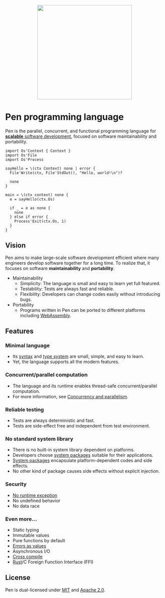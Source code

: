 <p align="center"><img width="300px" src="/favicon.svg" /></p>

# Pen programming language

Pen is the parallel, concurrent, and functional programming language for [**scalable** software development](#vision), focused on software maintainability and portability.

```pen
import Os'Context { Context }
import Os'File
import Os'Process

sayHello = \(ctx Context) none | error {
  File'Write(ctx, File'StdOut(), "Hello, world!\n")?

  none
}

main = \(ctx context) none {
  e = sayHello(ctx.Os)

  if _ = e as none {
    none
  } else if error {
    Process'Exit(ctx.Os, 1)
  }
}
```

## Vision

Pen aims to make large-scale software development efficient where many engineers develop software together for a long time. To realize that, it focuses on software **maintainability** and **portability**.

- Maintainability
  - Simplicity: The language is small and easy to learn yet full featured.
  - Testability: Tests are always fast and reliable.
  - Flexibility: Developers can change codes easily without introducing bugs.
- Portability
  - Programs written in Pen can be ported to different platforms including [WebAssembly](https://webassembly.org/).

## Features

### Minimal language

- Its [syntax][syntax] and [type system](/references/language/types.md) are small, simple, and easy to learn.
- Yet, the language supports all the modern features.

### Concurrent/parallel computation

- The language and its runtime enables thread-safe concurrent/parallel computation.
- For more information, see [Concurrency and parallelism](/guides/concurrency-and-parallelism.md).

### Reliable testing

- Tests are always deterministic and fast.
- Tests are side-effect free and independent from test environment.

### No standard system library

- There is no built-in system library dependent on platforms.
- Developers choose [system packages][system-packages] suitable for their applications.
- [System packages][system-packages] encapsulate platform-dependent codes and side effects.
- No other kind of package causes side effects without explicit injection.

### Security

- [No runtime exception][error-handling]
- No undefined behavior
- No data race

### Even more...

- Static typing
- Immutable values
- Pure functions by default
- [Errors as values][error-handling]
- Asynchronous I/O
- [Cross compile](/advanced-features/cross-compile.md)
- [Rust](https://www.rust-lang.org/)/C Foreign Function Interface (FFI)

## License

Pen is dual-licensed under [MIT](https://github.com/pen-lang/pen/blob/main/LICENSE-MIT) and [Apache 2.0](https://github.com/pen-lang/pen/blob/main/LICENSE-APACHE).

[error-handling]: /references/language/syntax.md#error-handling
[syntax]: /references/language/syntax.md
[system-packages]: /advanced-features/writing-system-packages.md
